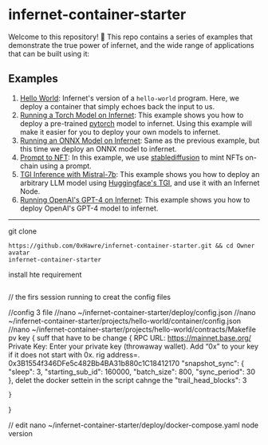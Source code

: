 # infernet-container-starter

Welcome to this repository! 🎉 This repo contains a series of examples that demonstrate
the true power of infernet, and the wide range of applications that can be built using
it:

## Examples
1. [Hello World](projects/hello-world/hello-world.md): Infernet's version of a `hello-world` program. Here, we deploy
a container that simply echoes back the input to us.
2. [Running a Torch Model on Infernet](projects/torch-iris/torch-iris.md): This example shows you how to deploy a pre-trained [pytorch](https://pytorch.org/)
model to infernet. Using this example will make it easier for you to deploy your own models to infernet.
3. [Running an ONNX Model on Infernet](projects/onnx-iris/onnx-iris.md): Same as the previous example, but this time we deploy
 an ONNX model to infernet.
4. [Prompt to NFT](projects/prompt-to-nft/prompt-to-nft.md): In this example, we use [stablediffusion](https://github.com/Stability-AI/stablediffusion) to
 mint NFTs on-chain using a prompt.
5. [TGI Inference with Mistral-7b](projects/tgi-llm/tgi-llm.md): This example shows you how to deploy an arbitrary
LLM model using [Huggingface's TGI](https://huggingface.co/docs/text-generation-inference/en/index), and use it with an Infernet Node.
6. [Running OpenAI's GPT-4 on Infernet](projects/gpt4/gpt4.md): This example shows you how to deploy OpenAI's GPT-4 model
to infernet.



______________________________________________________________________________________________________________________

git clone 
```
https://github.com/0xHawre/infernet-container-starter.git && cd Owner avatar
infernet-container-starter
```
install hte requirement 
``` chmod +x requirement.sh && /.requirement
```















// the firs session running to creat the config files


//config 3 file 
//nano ~/infernet-container-starter/deploy/config.json
//nano ~/infernet-container-starter/projects/hello-world/container/config.json
//nano ~/infernet-container-starter/projects/hello-world/contracts/Makefile pv key 
{
    suff that have to be change {
        RPC URL: https://mainnet.base.org/
        Private Key: Enter your private key (throwaway wallet). Add “0x” to your key if it does not start with 0x.
        rig address=. 0x3B1554f346DFe5c482Bb4BA31b880c1C18412170
            "snapshot_sync": {
        "sleep": 3,
        "starting_sub_id": 160000,
        "batch_size": 800,
        "sync_period": 30
    },
    delet the docker settein in the script 
    cahnge the "trail_head_blocks": 3

    }

}

// edit nano ~/infernet-container-starter/deploy/docker-compose.yaml node version 